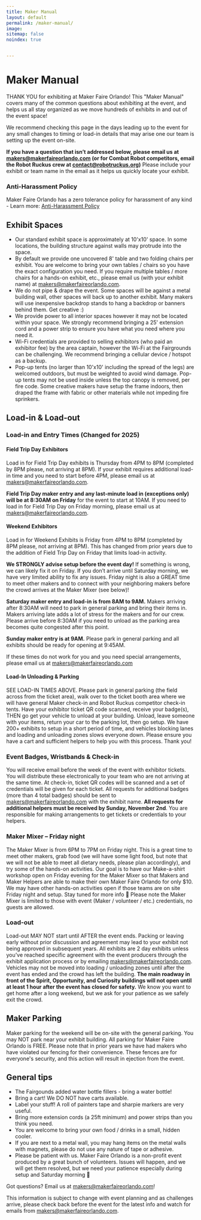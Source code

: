 ```yaml
---
title: Maker Manual
layout: default
permalink: /maker-manual/
image:
sitemap: false
noindex: true


---
```


# Maker Manual

THANK YOU for exhibiting at Maker Faire Orlando! This "Maker Manual" covers many of the common questions about exhibiting at the event, and helps us all stay organized as we move hundreds of exhibits in and out of the event space!


We recommend checking this page in the days leading up to the event for any small changes to timing or load-in details that may arise one our team is setting up the event on-site.


**If you have a question that isn’t addressed below, please email us at <makers@makerfaireorlando.com> (or for Combat Robot competitors, email the Robot Ruckus crew at <contact@robotruckus.org>)** Please include your exhibit or team name in the email as it helps us quickly locate your exhibit.

### Anti-Harassment Policy
Maker Faire Orlando has a zero tolerance policy for harassment of any kind - Learn more: [Anti-Harassment Policy](/anti-harassment/)


## Exhibit Spaces
* Our standard exhibit space is approximately at 10'x10' space. In some locations, the building structure against walls may protrude into the space.
* By default we provide one uncovered 8' table and two folding chairs per exhibit. You are welcome to bring your own tables / chairs so you have the exact configuration you need. If you require multiple tables / more chairs for a hands-on exhibit, etc., please email us (with your exhibit name) at <makers@makerfaireorlando.com>.
* We do not pipe & drape the event. Some spaces will be against a metal building wall, other spaces will back up to another exhibit. Many makers will use inexpensive backdrop stands to hang a backdrop or banners behind them. Get creative :)
* We provide power to all interior spaces however it may not be located within your space. We strongly recommend bringing a 25' extension cord and a power strip to ensure you have what you need where you need it.
* Wi-Fi credentials are provided to selling exhibitors (who paid an exhibitor fee) by the area captain, however the Wi-Fi at the Fairgrounds can be challenging. We recommend bringing a cellular device / hotspot as a backup.
* Pop-up tents (no larger than 10'x10' including the spread of the legs) are welcomed outdoors, but must be weighted to avoid wind damage. Pop-up tents may not be used inside unless the top canopy is removed, per fire code. Some creative makers have setup the frame indoors, then draped the frame with fabric or other materials while not impeding fire sprinkers. 

## Load-in & Load-out 
### Load-in and Entry Times (Changed for 2025)

#### Field Trip Day Exhibitors
 Load in for Field Trip Day exhibits is Thursday from 4PM to 8PM (completed by 8PM please, not arriving at 8PM). If your exhibit requires additional load-in time and you need to start before 4PM, please email us at <makers@makerfaireorlando.com>. 

 **Field Trip Day maker entry and any last-minute load in (exceptions only) will be at 8:30AM on Friday** for the event to start at 10AM. If you need to load in for Field Trip Day on Friday morning, please email us at <makers@makerfaireorlando.com>.

#### Weekend Exhibitors
 Load in for Weekend Exhibits is Friday from 4PM to 8PM (completed by 8PM please, not arriving at 8PM). This has changed from prior years due to the addition of Field Trip Day on Friday that limits load-in activity. 

 **We STRONGLY advise setup before the event day!** If something is wrong, we can likely fix it on Friday. If you don’t arrive until Saturday morning, we have very limited ability to fix any issues. Friday night is also a GREAT time to meet other makers and to connect with your neighboring makers before the crowd arrives at the Maker Mixer (see below)!
 
 **Saturday maker entry and load-in is from 8AM to 9AM.** Makers arriving after 8:30AM will need to park in general parking and bring their items in. Makers arriving late adds a lot of stress for the makers and for our crew. Please arrive before 8:30AM if you need to unload as the parking area becomes quite congested after this point.

 **Sunday maker entry is at 9AM.** Please park in general parking and all exhibits should be ready for opening at 9:45AM.



If these times do not work for you and you need special arrangements, please email us at <makers@makerfaireorlando.com>

#### Load-In Unloading & Parking 
SEE LOAD-IN TIMES ABOVE. Please park in general parking (the field across from the ticket area), walk over to the ticket booth area where we will have general Maker check-in and Robot Ruckus competitor check-in tents. Have your exhibitor ticket QR code scanned, receive your badge(s), THEN go get your vehicle to unload at your building. Unload, leave someone with your items, return your car to the parking lot, then go setup. We have 200+ exhibits to setup in a short period of time, and vehicles blocking lanes and loading and unloading zones slows everyone down. Please ensure you have a cart and sufficient helpers to help you with this process. Thank you!

### Event Badges, Wristbands & Check-in
You will receive email before the week of the event with exhibitor tickets. You will distribute these electronically to your team who are not arriving at the same time. At check-in, ticket QR codes will be scanned and a set of credentials will be given for each ticket. All requests for additional badges (more than 4 total badges) should be sent to <makers@makerfaireorlando.com> with the exhibit name. **All requests for additional helpers must be received by Sunday, November 2nd**. You are responsible for making arrangements to get tickets or credentials to your helpers.

### Maker Mixer – Friday night
The Maker Mixer is from 6PM to 7PM on Friday night. This is a great time to meet other makers, grab food (we will have some light food, but note that we will not be able to meet all dietary needs, please plan accordingly), and try some of the hands-on activities. Our goal is to have our Make-a-shirt workshop open on Friday evening for the Maker Mixer so that Makers and Maker Helpers are able to make their own Maker Faire Orlando for only $10. We may have other hands-on activities open if those teams are on site Friday night and setup. Stay tuned for more info 🙂 Please note the Maker Mixer is limited to those with event (Maker / volunteer / etc.) credentials, no guests are allowed.

### Load-out
Load-out MAY NOT start until AFTER the event ends. Packing or leaving early without prior discussion and agreement may lead to your exhibit not being approved in subsequent years. All exhibits are 2 day exhibits unless you’ve reached specific agreement with the event producers through the exhibit application process or by emailing <makers@makerfaireorlando.com>. Vehicles may not be moved into loading / unloading zones until after the event has ended and the crowd has left the building. **The main roadway in front of the Spirit, Opportunity, and Curiosity buildings will not open until at least 1 hour after the event has closed for safety.** We know you want to get home after a long weekend, but we ask for your patience as we safely exit the crowd.

## Maker Parking
Maker parking for the weekend will be on-site with the general parking. You may NOT park near your exhibit building. All parking for Maker Faire Orlando is FREE. Please note that in prior years we have had makers who have violated our fencing for their convenience. These fences are for everyone's security, and this action will result in ejection from the event.

## General tips
* The Fairgounds added water bottle fillers - bring a water bottle!
* Bring a cart! We DO NOT have carts available.
* Label your stuff! A roll of painters tape and sharpie markers are very useful.
* Bring more extension cords (a 25ft minimum) and power strips than you think you need.
* You are welcome to bring your own food / drinks in a small, hidden cooler.
* If you are next to a metal wall, you may hang items on the metal walls with magnets, please do not use any nature of tape or adhesive. 
* Please be patient with us. Maker Faire Orlando is a non-profit event produced by a great bunch of volunteers. Issues will happen, and we will get them resolved, but we need your patience especially during setup and Saturday morning 🙂

Got questions?
Email us at <makers@makerfaireorlando.com>!

This information is subject to change with event planning and as challenges arrive, please check back before the event for the latest info and watch for emails from <makers@makerfaireorlando.com>.
